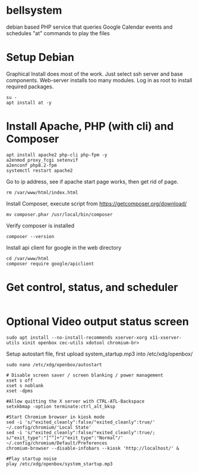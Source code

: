 # bellsystem
debian based PHP service that queries Google Calendar events and schedules "at" commands to play the files



# Setup Debian
Graphical Install does most of the work.  Just select ssh server and base components.  Web-server installs too many modules.
Log in as root to install required packages.
```
su -
apt install at -y
```

# Install Apache, PHP (with cli) and Composer
```
apt install apache2 php-cli php-fpm -y
a2enmod proxy_fcgi setenvif
a2enconf php8.2-fpm
systemctl restart apache2
```

Go to ip address, see if apache start page works, then get rid of page.
```
rm /var/www/html/index.html
```

Install Composer, execute script from https://getcomposer.org/download/
```
mv composer.phar /usr/local/bin/composer
```
Verify composer is installed
```
composer --version
```
Install api client for google in the web directory
```
cd /var/www/html
composer require google/apiclient
```


# Get control, status, and scheduler
```
```


# Optional Video output status screen
```
sudo apt install --no-install-recommends xserver-xorg x11-xserver-utils xinit openbox cec-utils xdotool chromium-br>
```
Setup autostart file, first upload system_startup.mp3 into /etc/xdg/openbox/
```
sudo nano /etc/xdg/openbox/autostart
```
```
# Disable screen saver / screen blanking / power management
xset s off
xset s noblank
xset -dpms

#Allow quitting the X server with CTRL-ATL-Backspace
setxkbmap -option terminate:ctrl_alt_bksp

#Start Chromium browser in kiosk mode
sed -i 's/"exited_cleanly":false/"exited_cleanly":true/' ~/.config/chromium/'Local State'
sed -i 's/"exited_cleanly":false/"exited_cleanly":true/; s/"exit_type":"[^"]+"/"exit_type":"Normal"/' ~/.config/chromium/Default/Preferences
chromium-browser --disable-infobars --kiosk 'http://localhost/' &

#Play startup noise
play /etc/xdg/openbox/system_startup.mp3
```
